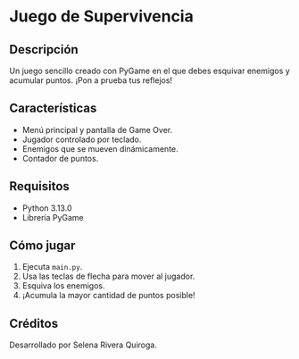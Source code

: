 # Juego de Supervivencia

## Descripción
Un juego sencillo creado con PyGame en el que debes esquivar enemigos y acumular puntos. ¡Pon a prueba tus reflejos!

## Características
- Menú principal y pantalla de Game Over.
- Jugador controlado por teclado.
- Enemigos que se mueven dinámicamente.
- Contador de puntos.

## Requisitos
- Python 3.13.0
- Librería PyGame

## Cómo jugar
1. Ejecuta `main.py`.
2. Usa las teclas de flecha para mover al jugador.
3. Esquiva los enemigos.
4. ¡Acumula la mayor cantidad de puntos posible!

## Créditos
Desarrollado por Selena Rivera Quiroga.
